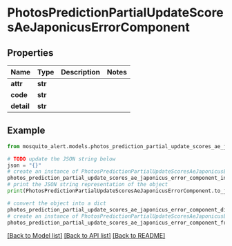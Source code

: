 # PhotosPredictionPartialUpdateScoresAeJaponicusErrorComponent


## Properties

Name | Type | Description | Notes
------------ | ------------- | ------------- | -------------
**attr** | **str** |  | 
**code** | **str** |  | 
**detail** | **str** |  | 

## Example

```python
from mosquito_alert.models.photos_prediction_partial_update_scores_ae_japonicus_error_component import PhotosPredictionPartialUpdateScoresAeJaponicusErrorComponent

# TODO update the JSON string below
json = "{}"
# create an instance of PhotosPredictionPartialUpdateScoresAeJaponicusErrorComponent from a JSON string
photos_prediction_partial_update_scores_ae_japonicus_error_component_instance = PhotosPredictionPartialUpdateScoresAeJaponicusErrorComponent.from_json(json)
# print the JSON string representation of the object
print(PhotosPredictionPartialUpdateScoresAeJaponicusErrorComponent.to_json())

# convert the object into a dict
photos_prediction_partial_update_scores_ae_japonicus_error_component_dict = photos_prediction_partial_update_scores_ae_japonicus_error_component_instance.to_dict()
# create an instance of PhotosPredictionPartialUpdateScoresAeJaponicusErrorComponent from a dict
photos_prediction_partial_update_scores_ae_japonicus_error_component_from_dict = PhotosPredictionPartialUpdateScoresAeJaponicusErrorComponent.from_dict(photos_prediction_partial_update_scores_ae_japonicus_error_component_dict)
```
[[Back to Model list]](../README.md#documentation-for-models) [[Back to API list]](../README.md#documentation-for-api-endpoints) [[Back to README]](../README.md)


